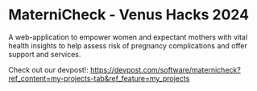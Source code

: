 # MaterniCheck - Venus Hacks 2024

A web-application to empower women and expectant mothers with vital health insights to help assess risk of pregnancy complications and offer support and services.

Check out our devpost!:
https://devpost.com/software/maternicheck?ref_content=my-projects-tab&ref_feature=my_projects
